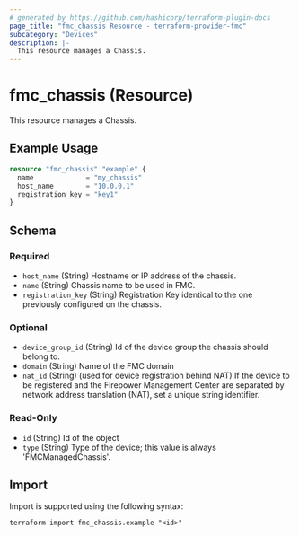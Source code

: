 ```yaml
---
# generated by https://github.com/hashicorp/terraform-plugin-docs
page_title: "fmc_chassis Resource - terraform-provider-fmc"
subcategory: "Devices"
description: |-
  This resource manages a Chassis.
---
```


# fmc_chassis (Resource)

This resource manages a Chassis.

## Example Usage

```terraform
resource "fmc_chassis" "example" {
  name             = "my_chassis"
  host_name        = "10.0.0.1"
  registration_key = "key1"
}
```

<!-- schema generated by tfplugindocs -->
## Schema

### Required

- `host_name` (String) Hostname or IP address of the chassis.
- `name` (String) Chassis name to be used in FMC.
- `registration_key` (String) Registration Key identical to the one previously configured on the chassis.

### Optional

- `device_group_id` (String) Id of the device group the chassis should belong to.
- `domain` (String) Name of the FMC domain
- `nat_id` (String) (used for device registration behind NAT) If the device to be registered and the Firepower Management Center are separated by network address translation (NAT), set a unique string identifier.

### Read-Only

- `id` (String) Id of the object
- `type` (String) Type of the device; this value is always 'FMCManagedChassis'.

## Import

Import is supported using the following syntax:

```shell
terraform import fmc_chassis.example "<id>"
```
